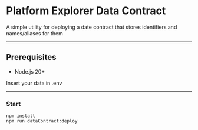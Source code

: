 # Platform Explorer Data Contract

A simple utility for deploying a date contract that stores identifiers and names/aliases for them

---

## Prerequisites

- Node.js 20+

Insert your data in .env

---

### Start

```
npm install
npm run dataContract:deploy
```
